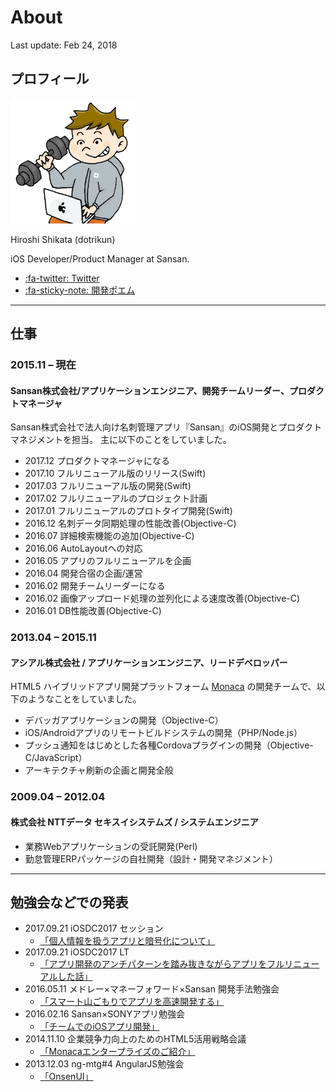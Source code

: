 # About
Last update: Feb 24, 2018

## プロフィール

![MyIcon](img/my_icon.png)

Hiroshi Shikata (dotrikun)

iOS Developer/Product Manager at Sansan.

- [:fa-twitter: Twitter](https://twitter.com/dotrikun)
- [:fa-sticky-note: 開発ポエム](https://note.mu/dotrikun)

---

## 仕事

### 2015.11 – 現在
#### Sansan株式会社/アプリケーションエンジニア、開発チームリーダー、プロダクトマネージャ

Sansan株式会社で法人向け名刺管理アプリ『Sansan』のiOS開発とプロダクトマネジメントを担当。
主に以下のことをしていました。

- 2017.12 プロダクトマネージャになる
- 2017.10 フルリニューアル版のリリース(Swift)
- 2017.03 フルリニューアル版の開発(Swift)
- 2017.02 フルリニューアルのプロジェクト計画
- 2017.01 フルリニューアルのプロトタイプ開発(Swift)
- 2016.12 名刺データ同期処理の性能改善(Objective-C)
- 2016.07 詳細検索機能の追加(Objective-C)
- 2016.06 AutoLayoutへの対応
- 2016.05 アプリのフルリニューアルを企画
- 2016.04 開発合宿の企画/運営
- 2016.02 開発チームリーダーになる
- 2016.02 画像アップロード処理の並列化による速度改善(Objective-C)
- 2016.01 DB性能改善(Objective-C)

### 2013.04 – 2015.11
#### アシアル株式会社 / アプリケーションエンジニア、リードデベロッパー

HTML5 ハイブリッドアプリ開発プラットフォーム [Monaca](https://ja.monaca.io/) の開発チームで、以下のようなことをしていました。

- デバッガアプリケーションの開発（Objective-C）
- iOS/Androidアプリのリモートビルドシステムの開発（PHP/Node.js）
- プッシュ通知をはじめとした各種Cordovaプラグインの開発（Objective-C/JavaScript）
- アーキテクチャ刷新の企画と開発全般

### 2009.04 – 2012.04
#### 株式会社 NTTデータ セキスイシステムズ / システムエンジニア

- 業務Webアプリケーションの受託開発(Perl)
- 勤怠管理ERPパッケージの自社開発（設計・開発マネジメント）

---

## 勉強会などでの発表

- 2017.09.21 iOSDC2017 セッション
    - [「個人情報を扱うアプリと暗号化について」](https://speakerdeck.com/dotrikun/ge-ren-qing-bao-woxi-uahuritoan-hao-hua-nituite)
- 2017.09.21 iOSDC2017 LT
    - [「アプリ開発のアンチパターンを踏み抜きながらアプリをフルリニューアルした話」](https://speakerdeck.com/dotrikun/apurikai-fa-falseantipatanwota-miba-kinagara-apuriwohururiniyuarusitahua)
- 2016.05.11 メドレー×マネーフォワード×Sansan 開発手法勉強会
    - [「スマート山ごもりでアプリを高速開発する」](https://speakerdeck.com/dotrikun/sumatoshan-gomorideapuriwogao-su-kai-fa-suru)
- 2016.02.16 Sansan×SONYアプリ勉強会
    - [「チームでのiOSアプリ開発」](https://www.slideshare.net/ssuser65a265/ios-58353672)
- 2014.11.10 企業競争力向上のためのHTML5活用戦略会議
    - [「Monacaエンタープライズのご紹介」](https://www.slideshare.net/AsialCorp/monaca-41403597)
- 2013.12.03 ng-mtg#4 AngularJS勉強会
    - [「OnsenUI」](http://monaca.github.io/slides/2013-ng-jp/index.html)
